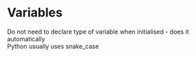 # Variables

Do not need to declare type of variable when initialised - does it automatically  
Python usually uses snake_case